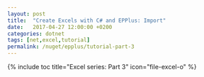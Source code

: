```yaml
---
layout: post
title:  "Create Excels with C# and EPPlus: Import"
date:   2017-04-27 12:00:00 +0200
categories: dotnet
tags: [net,excel,tutorial]
permalink: /nuget/epplus/tutorial-part-3
---
```


{% include toc title="Excel series: Part 3" icon="file-excel-o" %}



<!--more-->

